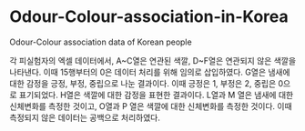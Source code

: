 # Odour-Colour-association-in-Korea
Odour-Colour association data of Korean people

각 피실험자의 엑셀 데이터에서, A~C열은 연관된 색깔, D~F열은 연관되지 않은 색깔을 나타낸다.
이때 15행부터의 0은 데이터 처리를 위해 임의로 삽입하였다.
G열은 냄새에 대한 감정을 긍정, 부정, 중립으로 나눈 결과이다. 이때 긍정은 1, 부정은 2, 중립은 0으로 표기되었다.
H열은 색깔에 대한 감정을 표현한 결과이다.
L열과 M 열은 냄새에 대한 신체변화를 측정한 것이고,
O열과 P 열은 색깔에 대한 신체변화를 측정한 것이다.
이때 측정되지 않은 데이터는 공백으로 처리하였다.
